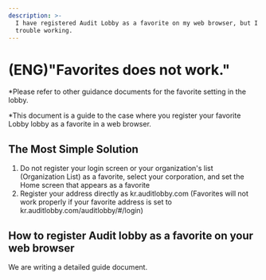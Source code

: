 ```yaml
---
description: >-
  I have registered Audit Lobby as a favorite on my web browser, but I have
  trouble working.
---
```


# \(ENG\)"Favorites does not work."

\*Please refer to other guidance documents for the favorite setting in the lobby.

\*This document is a guide to the case where you register your favorite Lobby lobby as a favorite in a web browser.

## The Most Simple Solution

1. Do not register your login screen or your organization's list \(Organization List\) as a favorite, select your corporation, and set the Home screen that appears as a favorite
2. Register your address directly as kr.auditlobby.com \(Favorites will not work properly if your favorite address is set to kr.auditlobby.com/auditlobby/\#/login\)

## How to register Audit lobby as a favorite on your web browser  

We are writing a detailed guide document.

